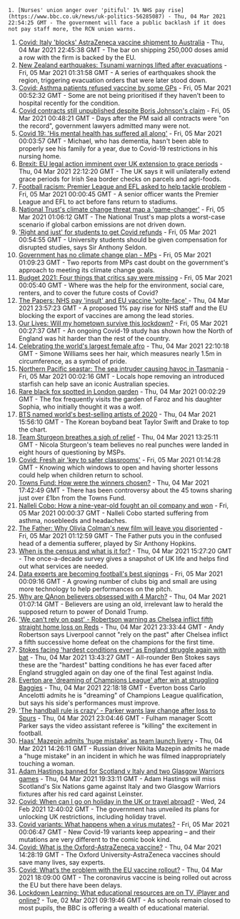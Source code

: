 
    1. [Nurses' union anger over 'pitiful' 1% NHS pay rise](https://www.bbc.co.uk/news/uk-politics-56285087) - Thu, 04 Mar 2021 22:54:25 GMT - The government will face a public backlash if it does not pay staff more, the RCN union warns.
1. [Covid: Italy 'blocks' AstraZeneca vaccine shipment to Australia](https://www.bbc.co.uk/news/world-europe-56279202) - Thu, 04 Mar 2021 22:45:38 GMT - The bar on shipping 250,000 doses amid a row with the firm is backed by the EU.
1. [New Zealand earthquakes: Tsunami warnings lifted after evacuations](https://www.bbc.co.uk/news/world-asia-56285659) - Fri, 05 Mar 2021 01:31:58 GMT - A series of earthquakes shook the region, triggering evacuation orders that were later stood down.
1. [Covid: Asthma patients refused vaccine by some GPs](https://www.bbc.co.uk/news/health-56281064) - Fri, 05 Mar 2021 00:52:32 GMT - Some are not being prioritised if they haven't been to hospital recently for the condition.
1. [Covid contracts still unpublished despite Boris Johnson's claim](https://www.bbc.co.uk/news/uk-56281934) - Fri, 05 Mar 2021 00:48:21 GMT - Days after the PM said all contracts were "on the record", government lawyers admitted many were not.
1. [Covid 19: 'His mental health has suffered all along'](https://www.bbc.co.uk/news/uk-56255825) - Fri, 05 Mar 2021 00:03:57 GMT - Michael, who has dementia, hasn't been able to properly see his family for a year, due to Covid-19 restrictions in his nursing home.
1. [Brexit: EU legal action imminent over UK extension to grace periods](https://www.bbc.co.uk/news/uk-northern-ireland-56285874) - Thu, 04 Mar 2021 22:12:20 GMT - The UK says it will unilaterally extend grace periods for Irish Sea border checks on parcels and agri-foods.
1. [Football racism: Premier League and EFL asked to help tackle problem](https://www.bbc.co.uk/news/uk-56253020) - Fri, 05 Mar 2021 00:00:45 GMT - A senior officer wants the Premier League and EFL to act before fans return to stadiums.
1. [National Trust's climate change threat map a 'game-changer'](https://www.bbc.co.uk/news/uk-56284831) - Fri, 05 Mar 2021 01:06:12 GMT - The National Trust's map plots a worst-case scenario if global carbon emissions are not driven down.
1. ['Right and just' for students to get Covid refunds](https://www.bbc.co.uk/news/education-56285701) - Fri, 05 Mar 2021 00:54:55 GMT - University students should be given compensation for disrupted studies, says Sir Anthony Seldon.
1. [Government has no climate change plan - MPs](https://www.bbc.co.uk/news/uk-politics-56285239) - Fri, 05 Mar 2021 01:09:23 GMT - Two reports from MPs cast doubt on the government's approach to meeting its climate change goals.
1. [Budget 2021: Four things that critics say were missing](https://www.bbc.co.uk/news/business-56269367) - Fri, 05 Mar 2021 00:05:40 GMT - Where was the help for the environment, social care, renters, and to cover the future costs of Covid?
1. [The Papers: NHS pay 'insult' and EU vaccine 'volte-face' ](https://www.bbc.co.uk/news/blogs-the-papers-56288212) - Thu, 04 Mar 2021 23:57:23 GMT - A proposed 1% pay rise for NHS staff and the EU blocking the export of vaccines are among the lead stories.
1. [Our Lives: Will my hometown survive this lockdown?](https://www.bbc.co.uk/news/uk-56132394) - Fri, 05 Mar 2021 00:27:37 GMT - An ongoing Covid-19 study has shown how the North of England was hit harder than the rest of the country.
1. [Celebrating the world's largest female afro](https://www.bbc.co.uk/news/world-us-canada-56246510) - Thu, 04 Mar 2021 22:10:18 GMT - Simone Williams sees her hair, which measures nearly 1.5m in circumference, as a symbol of pride.
1. [Northern Pacific seastar: The sea intruder causing havoc in Tasmania](https://www.bbc.co.uk/news/world-australia-56276521) - Fri, 05 Mar 2021 00:02:16 GMT - Locals hope removing an introduced starfish can help save an iconic Australian species.
1. [Rare black fox spotted in London garden](https://www.bbc.co.uk/news/uk-england-london-56266743) - Thu, 04 Mar 2021 00:02:29 GMT - The fox frequently visits the garden of Faroz and his daughter Sophia, who initially thought it was a wolf.
1. [BTS named world's best-selling artists of 2020](https://www.bbc.co.uk/news/entertainment-arts-56283259) - Thu, 04 Mar 2021 15:56:10 GMT - The Korean boyband beat Taylor Swift and Drake to top the chart.
1. [Team Sturgeon breathes a sigh of relief](https://www.bbc.co.uk/news/uk-scotland-scotland-politics-56281854) - Thu, 04 Mar 2021 13:25:11 GMT - Nicola Sturgeon's team believes no real punches were landed in eight hours of questioning by MSPs.
1. [Covid: Fresh air 'key to safer classrooms'](https://www.bbc.co.uk/news/health-56268188) - Fri, 05 Mar 2021 01:14:28 GMT - Knowing which windows to open and having shorter lessons could help when children return to school.
1. [Towns Fund: How were the winners chosen?](https://www.bbc.co.uk/news/56283199) - Thu, 04 Mar 2021 17:42:49 GMT - There has been controversy about the 45 towns sharing just over £1bn from the Towns Fund.
1. [Nalleli Cobo: How a nine-year-old fought an oil company and won](https://www.bbc.co.uk/news/world-us-canada-56093636) - Fri, 05 Mar 2021 00:00:37 GMT - Nalleli Cobo started suffering from asthma, nosebleeds and headaches.
1. [The Father: Why Olivia Colman's new film will leave you disoriented](https://www.bbc.co.uk/news/entertainment-arts-56187707) - Fri, 05 Mar 2021 01:12:59 GMT - The Father puts you in the confused head of a dementia sufferer, played by Sir Anthony Hopkins.
1. [When is the census and what is it for?](https://www.bbc.co.uk/news/explainers-55935409) - Thu, 04 Mar 2021 15:27:20 GMT - The once-a-decade survey gives a snapshot of UK life and helps find out what services are needed.
1. [Data experts are becoming football's best signings](https://www.bbc.co.uk/news/business-56164159) - Fri, 05 Mar 2021 00:09:16 GMT - A growing number of clubs big and small are using more technology to help performances on the pitch.
1. [Why are QAnon believers obsessed with 4 March?](https://www.bbc.co.uk/news/blogs-trending-56260345) - Thu, 04 Mar 2021 01:07:14 GMT - Believers are using an old, irrelevant law to herald the supposed return to power of Donald Trump.
1. ['We can't rely on past' - Robertson warning as Chelsea inflict fifth straight home loss on Reds](https://www.bbc.co.uk/sport/football/56191315) - Thu, 04 Mar 2021 23:33:44 GMT - Andy Robertson says Liverpool cannot "rely on the past" after Chelsea inflict a fifth successive home defeat on the champions for the first time.
1. [Stokes facing 'hardest conditions ever' as England struggle again with bat](https://www.bbc.co.uk/sport/cricket/56281704) - Thu, 04 Mar 2021 13:43:27 GMT - All-rounder Ben Stokes says these are the "hardest" batting conditions he has ever faced after England struggled again on day one of the final Test against India.
1. [Everton are 'dreaming of Champions League' after win at struggling Baggies](https://www.bbc.co.uk/sport/football/56191317) - Thu, 04 Mar 2021 22:18:18 GMT - Everton boss Carlo Ancelotti admits he is "dreaming" of Champions League qualification, but says his side's performances must improve.
1. ['The handball rule is crazy' - Parker wants law change after loss to Spurs](https://www.bbc.co.uk/sport/football/56288013) - Thu, 04 Mar 2021 23:04:46 GMT - Fulham manager Scott Parker says the video assistant referee is "killing" the excitement in football.
1. [Haas' Mazepin admits 'huge mistake' as team launch livery](https://www.bbc.co.uk/sport/formula1/56270856) - Thu, 04 Mar 2021 14:26:11 GMT - Russian driver Nikita Mazepin admits he made a "huge mistake" in an incident in which he was filmed inappropriately touching a woman.
1. [Adam Hastings banned for Scotland v Italy and two Glasgow Warriors games](https://www.bbc.co.uk/sport/rugby-union/56283475) - Thu, 04 Mar 2021 19:33:11 GMT - Adam Hastings will miss Scotland's Six Nations game against Italy and two Glasgow Warriors fixtures after his red card against Leinster.
1. [Covid: When can I go on holiday in the UK or travel abroad?](https://www.bbc.co.uk/news/explainers-52646738) - Wed, 24 Feb 2021 12:40:02 GMT - The government has unveiled its plans for unlocking UK restrictions, including holiday travel.
1. [Covid variants: What happens when a virus mutates?](https://www.bbc.co.uk/news/health-56286744) - Fri, 05 Mar 2021 00:06:47 GMT - New Covid-19 variants keep appearing – and their mutations are very different to the comic book kind.
1. [Covid: What is the Oxford-AstraZeneca vaccine?](https://www.bbc.co.uk/news/health-55302595) - Thu, 04 Mar 2021 14:28:19 GMT - The Oxford University-AstraZeneca vaccines should save many lives, say experts.
1. [Covid: What’s the problem with the EU vaccine rollout?](https://www.bbc.co.uk/news/explainers-56286235) - Thu, 04 Mar 2021 18:09:00 GMT - The coronavirus vaccine is being rolled out across the EU but there have been delays.
1. [Lockdown Learning: What educational resources are on TV, iPlayer and online?](https://www.bbc.co.uk/news/education-55591821) - Tue, 02 Mar 2021 09:19:46 GMT - As schools remain closed to most pupils, the BBC is offering a wealth of educational material.

